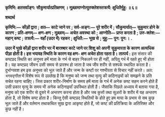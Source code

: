 **कृमिभि: क्षतसर्वाङ्ग: सौकुमार्यात्प्रतिक्षणम् ।** **मूच्र्छामाप्नोत्युरुक्लेशस्तत्रत्यै: क्षुधितैर्मुहु: ॥ ६॥** 

**शब्दार्थ** 

**कृमिभि:—** **कीड़ों द्वारा** **; क्षत—** **काटे जाने पर** **; सर्व-अङ्ग:—** **पूरे शरीर में** **; सौकुमार्यात्—** **सुकुमार होने के कारण** **;** **प्रति-क्षणम्—** **क्षण-क्षण** **; मूच्र्छाम्—** **अचेत अवस्था को** **; आप्नोति—** **प्राप्त करता है** **; उरु-क्लेश:—** **महान् कष्ट** **;** **तत्रत्यै:—** **वहाँ (उदर में) रहकर** **; क्षुधितै:—** **भूख से** **; मुहु:—** **पुन: पुन:।** **.** 

**उदर में भूखे कीड़ों द्वारा शरीर भर में बारश्बार काटे जाने पर शिशु को अपनी** **सुकुमारता के कारण अत्यधिक पीड़ा होती है। इस भयावह स्थिति के कारण वह क्षण-** **क्षण अचेत होता रहता है।** **तात्पर्य :** इस संसार की कष्टप्रद स्थिति का अनुभव हमें माता के गर्भ से बाहर निकलने पर ही नहीं, अपितु गर्भ में रहते हुए भी होता है। यह कष्टप्रद जीवन उसी समय से प्रारश्भ हो जाता है जब जीव शरीर से सश्पर्क स्थापित करता है। दुर्भाग्यवश हम इस अनुभव को भूल जाते हैं और जन्म के कष्टों पर गश्भीरता से विचार नहीं करते। अत: *भगवद्गीता* में विशेष रूप से उल्लेख है कि मनुष्य को जन्म तथा मृत्यु की कठिनाइयों को समझने के प्रति सचेत रहना चाहिए। जिस प्रकार शरीर-निर्माण के समय हमें माता के गर्भ में अनेक कष्ट सहन करने होते हैं उसी प्रकार मृत्यु के समय भी अनेक कठिनाइयाँ उपस्थित होती हैं। जैसाकि पिछले अध्याय में बताया गया है, मनुष्य को एक शरीर से दूसरे में अन्तरण करना होता है और जब कुत्तों तथा सुअरों के शरीर में यह अन्तरण होता है, तो विशेष कष्ट होता है। किन्तु ऐसी कष्टप्रद स्थितियों के होते हुए हम माया के प्रभाव से सब कुछ भूल जाते हैं और वर्तमान तथाकथित सुख द्वारा आकृष्ट होते हैं, जो कष्ट की प्रतिक्रिया के अतिरिक्त और कुछ नहीं है।  